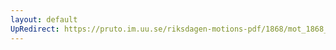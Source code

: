 ```yaml
---
layout: default
UpRedirect: https://pruto.im.uu.se/riksdagen-motions-pdf/1868/mot_1868__ak__61/mot_1868__ak__61-001.pdf
---
```

